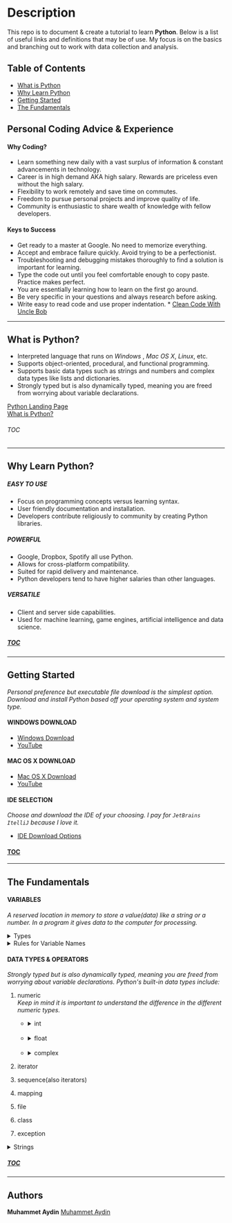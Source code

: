 # Description
This repo is to document & create a tutorial to learn **Python**. Below is a list of useful links and definitions that may be of use. My focus is on the basics and branching out to work with data collection and analysis. 

## <a id="toc"></a>Table of Contents
   * [What is Python](#what)
   * [Why Learn Python](#why)
   * [Getting Started](#start)
   * [The Fundamentals](#basics)
   
## <a id="advice"></a> Personal Coding Advice & Experience
  #### Why Coding? 
   * Learn something new daily with a vast surplus of information & constant advancements in technology.
   * Career is in high demand AKA high salary. Rewards are priceless even without the high salary.
   * Flexibility to work remotely and save time on commutes.
   * Freedom to pursue personal projects and improve quality of life.
   * Community is enthusiastic to share wealth of knowledge with fellow developers.
   
  #### Keys to Success
   * Get ready to a master at Google. No need to memorize everything.   
   * Accept and embrace failure quickly. Avoid trying to be a perfectionist.
   * Troubleshooting and debugging mistakes thoroughly to find a solution is important for learning.
   * Type the code out until you feel comfortable enough to copy paste. Practice makes perfect.
   * You are essentially learning how to learn on the first go around.  
   * Be very specific in your questions and always research before asking.
   * Write easy to read code and use proper indentation. 
    * [Clean Code With Uncle Bob](https://www.youtube.com/watch?v=-1CuAiKdBQs) 

***
## <a id="what"></a>What is Python?
  * Interpreted language that runs on *Windows* , *Mac OS X*, *Linux*, etc.
  * Supports object-oriented, procedural, and functional programming. 
  * Supports basic data types such as strings and numbers and complex data types like lists and dictionaries.
  * Strongly typed but is also dynamically typed, meaning you are freed from worrying about variable declarations.
 
  [Python Landing Page](https://www.python.org/) <br />
  [What is Python?](https://www.python.org/doc/essays/blurb/)

###### [TOC](#toc)
***
## <a id="why"></a>Why Learn Python?

  ##### EASY TO USE 
   * Focus on programming concepts versus learning syntax.
   * User friendly documentation and installation.
   * Developers contribute religiously to community by creating Python libraries.
  ##### POWERFUL
   * Google, Dropbox, Spotify all use Python.
   * Allows for cross-platform compatibility.
   * Suited for rapid delivery and maintenance. 
   * Python developers tend to have higher salaries than other languages. 
  ##### VERSATILE
   * Client and server side capabilities.
   * Used for machine learning, game engines, artificial intelligence and data science.
  ##### [TOC](#toc)

***
## <a id="start"></a>Getting Started
  *Personal preference but executable file download is the simplest option. Download and install Python based off your operating system and system type.*

  #### WINDOWS DOWNLOAD
   * [Windows Download](https://www.python.org/downloads/windows/)
   * [YouTube](https://www.youtube.com/watch?v=i-MuSAwgwCU)

  #### MAC OS X DOWNLOAD
   * [Mac OS X Download](https://www.python.org/downloads/mac-osx/)
   * [YouTube](https://www.youtube.com/watch?v=TgA4ObrowRg)

  #### IDE SELECTION
   *Choose and download the IDE of your choosing. I pay for `JetBrains ItelliJ` because I love it.*
   * [IDE Download Options](https://www.guru99.com/python-ide-code-editor.html)  
     
  #### [TOC](#toc)
***
## <a id="basics"></a>The Fundamentals

  #### VARIABLES  
  *A reserved location in memory to store a value(data) like a string or a number. In a program it gives data to the computer for processing.* 
  <br />
  
  <details>
    <summary>Types</summary>
    <p>A category of values.</p>
    <table>
      <tr>
        <th>Type</th>
        <th>Value</th>
        <th>Description</th>
      </tr>
      <tr>
        <td>bool</td>
        <td>True or False</td>
        <td>Boolean</td>
      </tr>
      <tr>
        <td>float</td>
        <td>5.3</td>
        <td>Floating-point number</td>
      </tr>
      <tr>
        <td>int</td>
        <td>1</td>
        <td>Integer</td>
      </tr>
      <tr>
        <td>str</td>
        <td>'1' or "2"</td>
        <td>String</td>
      </tr>
      <tr>
        <td>None</td>
        <td> </td>
        <td>Absence of value</td>
      </tr>
    </table>
    <br>
    
    
    
    
  </details>
  
  <details>
    <summary>Rules for Variable Names</summary>
    <ul>
        <li>Must begin with a letter(upper or lower case) or an underscore_ character</li>
        <li>Can contain letters, numbers or underscore characters but can not begin with a number</li>
        <li>Variables are case sensitive so example and Example refer to 2 different variables</li>
        <li>Variables are names/labels that are bound to a value with the use of =.</li>
        <li><a href="https://realpython.com/python-variables/#object-references">More Info</a></li>
    </ul>
  </details>
   
   #### DATA TYPES & OPERATORS
   *Strongly typed but is also dynamically typed, meaning you are freed from worrying about variable declarations. Python's built-in data types include:* 
   1. numeric<br>
    *Keep in mind it is important to understand the difference in the different numeric types.*
        * <details>
                <summary>int</summary>
                <ul>
                    <li>Whole numbers with no fractional part or decimals.</li>
                    <li>Computations using integers are significantly faster than using floating point numbers.</li>
                    <li>Python 3 has no maximum size limitation for ints. You will run out of memory before you can can exceed the size limit.</li>
                    <li>Python 2 used to have a long for large numbers but has been replaced by int in latest edition.</li>
                </ul>
          </details>
          <br>
        * <details>
                <summary>float</summary>
                <ul>
                  <li>Real numbers or numbers having a fractional part after the decimal.</li>
                  <li>Max float value on 64 bit computer is 1.797e308 or move the decimal 308 places right</li>
                  <li>Minimum float value is 2.25e-308 or 307 zeros before the decimal point.</li>
                  <li>52 digits of precision generally enough, but if you require more precision you can use a Decimal data type.</li>
          </details>
          <br>
        * <details>
            <summary>complex</summary>
            <ul>
                <li>Contain a real and an imaginary part, based on square root of -1.</li>
                <li>More for advanced mathematics/engineering topics.</li>
                <li>WILL NOT be covered in this tutroial.</li>
            </ul>
          </details>
    
   2. iterator
   3. sequence(also iterators)
   4. mapping
   5. file
   6. class
   7. exception
    
   <details>
       <summary>Strings</summary>
       <ul>
           <li>Strings are a sequence of characters, and a derived data type.</li>
           <li>Immutable: Once they are defined, they cannot be changed. </li>
           <li>Built-in Python methods such as `replace()`, `join()`,`split()`, etc.</li>
       </ul>
   </details>
   
   
     
  ##### [TOC](#toc)             
***
## Authors
**Muhammet Aydin** [Muhammet Aydin](https://github.com/muhammeta7)
